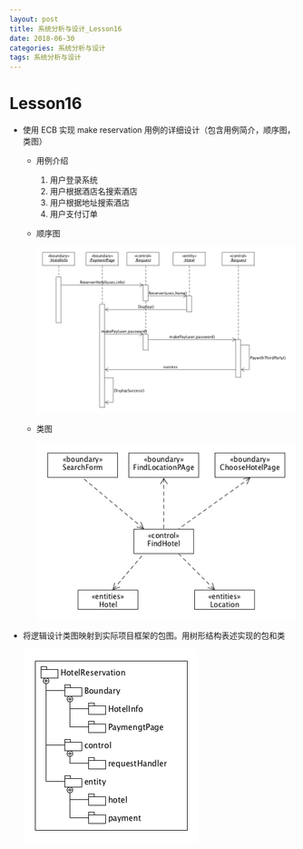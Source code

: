 ```yaml
---
layout: post
title: 系统分析与设计_Lesson16
date: 2018-06-30
categories: 系统分析与设计
tags: 系统分析与设计
---
```


# Lesson16

- 使用 ECB 实现 make reservation 用例的详细设计（包含用例简介，顺序图，类图）

    - 用例介绍
        1. 用户登录系统
        2. 用户根据酒店名搜索酒店
        3. 用户根据地址搜索酒店
        4. 用户支付订单
    -  顺序图
    
    	![](/img/SAD_lesson16_sequence.png)
    -  类图
    
    	![](/img/SAD_lesson16_class.png)
- 将逻辑设计类图映射到实际项目框架的包图。用树形结构表述实现的包和类
	
	![](/img/SAD_lesson16_bag.png)

